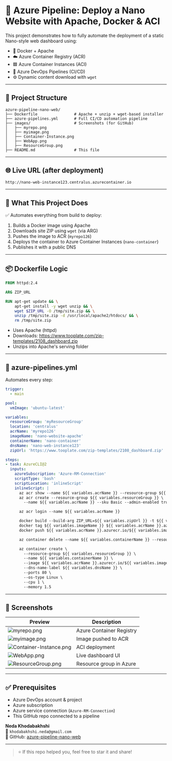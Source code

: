 
# 🚀 Azure Pipeline: Deploy a Nano Website with Apache, Docker & ACI

This project demonstrates how to fully automate the deployment of a static Nano-style web dashboard using:

- 🐳 Docker + Apache
- ☁️ Azure Container Registry (ACR)
- 🟦 Azure Container Instances (ACI)
- 🔁 Azure DevOps Pipelines (CI/CD)
- ⚙️ Dynamic content download with `wget`

---

## 📁 Project Structure

```plaintext
azure-pipeline-nano-web/
├── Dockerfile                # Apache + unzip + wget-based installer
├── azure-pipelines.yml       # Full CI/CD automation pipeline
├── images/                   # Screenshots (for GitHub)
│   ├── myrepo.png
│   ├── myimage.png
│   ├── Container-Instance.png
│   ├── WebApp.png
│   ├── ResourceGroup.png
├── README.md                 # This file
```

---

## 🌐 Live URL (after deployment)

```bash
http://nano-web-instance123.centralus.azurecontainer.io
```

---

## 🔨 What This Project Does

✅ Automates everything from build to deploy:

1. Builds a Docker image using Apache
2. Downloads site ZIP using `wget` (via ARG)
3. Pushes the image to ACR (`myrepo126`)
4. Deploys the container to Azure Container Instances (`nano-container`)
5. Publishes it with a public DNS

---

## 📦 Dockerfile Logic

```Dockerfile
FROM httpd:2.4

ARG ZIP_URL

RUN apt-get update && \
    apt-get install -y wget unzip && \
    wget $ZIP_URL -O /tmp/site.zip && \
    unzip /tmp/site.zip -d /usr/local/apache2/htdocs/ && \
    rm /tmp/site.zip
```

- Uses Apache (httpd)
- Downloads: https://www.tooplate.com/zip-templates/2108_dashboard.zip
- Unzips into Apache's serving folder

---

## 🔁 azure-pipelines.yml

Automates every step:
```yaml
trigger:
  - main

pool:
  vmImage: 'ubuntu-latest'

variables:
  resourceGroup: 'myResourceGroup'
  location: 'centralus'
  acrName: 'myrepo126'
  imageName: 'nano-website-apache'
  containerName: 'nano-container'
  dnsName: 'nano-web-instance123'
  zipUrl: 'https://www.tooplate.com/zip-templates/2108_dashboard.zip'

steps:
- task: AzureCLI@2
  inputs:
    azureSubscription: 'Azure-RM-Connection'
    scriptType: 'bash'
    scriptLocation: 'inlineScript'
    inlineScript: |
      az acr show --name ${{ variables.acrName }} --resource-group ${{ variables.resourceGroup }} || \
      az acr create --resource-group ${{ variables.resourceGroup }} \
        --name ${{ variables.acrName }} --sku Basic --admin-enabled true

      az acr login --name ${{ variables.acrName }}

      docker build --build-arg ZIP_URL=${{ variables.zipUrl }} -t ${{ variables.imageName }} .
      docker tag ${{ variables.imageName }} ${{ variables.acrName }}.azurecr.io/${{ variables.imageName }}:latest
      docker push ${{ variables.acrName }}.azurecr.io/${{ variables.imageName }}:latest

      az container delete --name ${{ variables.containerName }} --resource-group ${{ variables.resourceGroup }} --yes || true

      az container create \
        --resource-group ${{ variables.resourceGroup }} \
        --name ${{ variables.containerName }} \
        --image ${{ variables.acrName }}.azurecr.io/${{ variables.imageName }}:latest \
        --dns-name-label ${{ variables.dnsName }} \
        --ports 80 \
        --os-type Linux \
        --cpu 1 \
        --memory 1.5
```

---

## 📸 Screenshots

| Preview | Description |
|--------|-------------|
| ![myrepo.png](images/myrepo.png) | Azure Container Registry |
| ![myimage.png](images/myimage.png) | Image pushed to ACR |
| ![Container-Instance.png](images/Container-Instance.png) | ACI deployment |
| ![WebApp.png](images/WebApp.png) | Live dashboard UI |
| ![ResourceGroup.png](images/ResourceGroup.png) | Resource group in Azure |

---

## ✅ Prerequisites

- Azure DevOps account & project
- Azure subscription
- Azure service connection (`Azure-RM-Connection`)
- This GitHub repo connected to a pipeline



**Neda Khodabakhshi**  
📧 `khodabakhshi.neda@gmail.com`  
🔗 GitHub: [azure-pipeline-nano-web](https://github.com/nedakhodabakhshi/azure-pipeline-nano-web)

---

> ⭐ If this repo helped you, feel free to star it and share!
